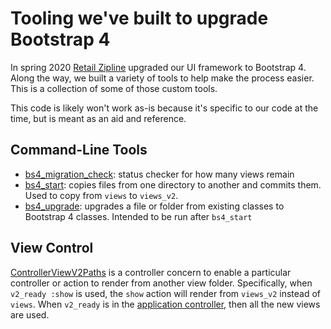 # Tooling we've built to upgrade Bootstrap 4
In spring 2020 [Retail Zipline](https://retail-zipline.breezy.hr) upgraded our UI framework to Bootstrap 4. Along the way, we built a variety of tools to help make the process easier. This is a collection of some of those custom tools.

This code is likely won't work as-is because it's specific to our code at the time, but is meant as an aid and reference.

## Command-Line Tools
- [bs4_migration_check](https://github.com/retailzipline/bootstrap-tooling/blob/master/bin/bs4_migration_check): status checker for how many views remain
- [bs4_start](https://github.com/retailzipline/bootstrap-tooling/blob/master/bin/bs4_start): copies files from one directory to another and commits them. Used to copy from `views` to `views_v2`.
- [bs4_upgrade](https://github.com/retailzipline/bootstrap-tooling/blob/master/bin/bs4_upgrade): upgrades a file or folder from existing classes to Bootstrap 4 classes. Intended to be run after `bs4_start`

## View Control
[ControllerViewV2Paths](https://github.com/retailzipline/bootstrap-tooling/blob/master/app/controllers/concerns/controller_view_v2_paths.rb) is a controller concern to enable a particular controller or action to render from another view folder. Specifically, when `v2_ready :show` is used, the `show` action will render from `views_v2` instead of `views`. When `v2_ready` is in the [application controller](https://github.com/retailzipline/bootstrap-tooling/blob/master/app/controllers/application_controller.rb), then all the new views are used.
